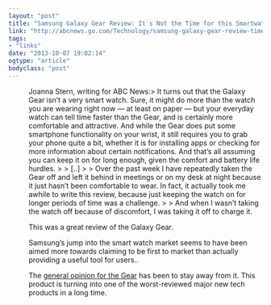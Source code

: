 ```yaml
---
layout: "post"
title: "Samsung Galaxy Gear Review: It`s Not the Time for this Smartwatch"
link: "http://abcnews.go.com/Technology/samsung-galaxy-gear-review-time-smartwatch/story?id=20493133&singlePage=true"
tags: 
- "links"
date: "2013-10-07 19:02:14"
ogtype: "article"
bodyclass: "post"
---
```


<dl><dd>Joanna Stern, writing for ABC News:> It turns out that the Galaxy Gear isn’t a very smart watch. Sure, it might do more than the watch you are wearing right now — at least on paper — but your everyday watch can tell time faster than the Gear, and is certainly more comfortable and attractive. And while the Gear does put some smartphone functionality on your wrist, it still requires you to grab your phone quite a bit, whether it is for installing apps or checking for more information about certain notifications. And that’s all assuming you can keep it on for long enough, given the comfort and battery life hurdles.
> 
> [..]
> 
> Over the past week I have repeatedly taken the Gear off and left it behind in meetings or on my desk at night because it just hasn’t been comfortable to wear. In fact, it actually took me awhile to write this review, because just keeping the watch on for longer periods of time was a challenge.
> 
> And when I wasn’t taking the watch off because of discomfort, I was taking it off to charge it.

This was a great review of the Galaxy Gear.

Samsung’s jump into the smart watch market seems to have been aimed more towards claiming to be first to market than actually providing a useful tool for users..

The [general opinion for the Gear](http://www.theverge.com/2013/10/1/4779568/samsung-galaxy-gear-review) has been to stay away from it. This product is turning into one of the worst-reviewed major new tech products in a long time.

</dd></dl>
